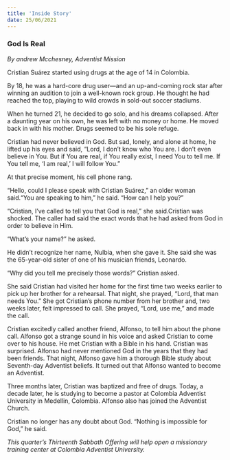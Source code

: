 ```yaml
---
title: 'Inside Story'
date: 25/06/2021
---
```


### God Is Real

_By andrew Mcchesney, Adventist Mission_

Cristian Suárez started using drugs at the age of 14 in Colombia.

By 18, he was a hard-core drug user—and an up-and-coming rock star after winning an audition to join a well-known rock group. He thought he had reached the top, playing to wild crowds in sold-out soccer stadiums.

When he turned 21, he decided to go solo, and his dreams collapsed. After a daunting year on his own, he was left with no money or home. He moved back in with his mother. Drugs seemed to be his sole refuge.

Cristian had never believed in God. But sad, lonely, and alone at home, he lifted up his eyes and said, “Lord, I don’t know who You are. I don’t even believe in You. But if You are real, if You really exist, I need You to tell me. If You tell me, ‘I am real,’ I will follow You.”

At that precise moment, his cell phone rang.

“Hello, could I please speak with Cristian Suárez,” an older woman said.“You are speaking to him,” he said. “How can I help you?”

“Cristian, I’ve called to tell you that God is real,” she said.Cristian was shocked. The caller had said the exact words that he had asked from God in order to believe in Him.

“What’s your name?” he asked.

He didn’t recognize her name, Nulbia, when she gave it. She said she was the 65-year-old sister of one of his musician friends, Leonardo.

“Why did you tell me precisely those words?” Cristian asked.

She said Cristian had visited her home for the first time two weeks earlier to pick up her brother for a rehearsal. That night, she prayed, “Lord, that man needs You.” She got Cristian’s phone number from her brother and, two weeks later, felt impressed to call. She prayed, “Lord, use me,” and made the call.

Cristian excitedly called another friend, Alfonso, to tell him about the phone call. Alfonso got a strange sound in his voice and asked Cristian to come over to his house. He met Cristian with a Bible in his hand. Cristian was surprised. Alfonso had never mentioned God in the years that they had been friends. That night, Alfonso gave him a thorough Bible study about Seventh-day Adventist beliefs. It turned out that Alfonso wanted to become an Adventist.

Three months later, Cristian was baptized and free of drugs. Today, a decade later, he is studying to become a pastor at Colombia Adventist University in Medellin, Colombia. Alfonso also has joined the Adventist Church.

Cristian  no  longer  has  any  doubt  about  God.  “Nothing is impossible for God,” he said.

_This  quarter’s  Thirteenth  Sabbath  Offering  will  help open a missionary training center at Colombia Adventist University._